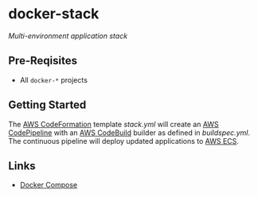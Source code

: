 # docker-stack
_Multi-environment application stack_



## Pre-Reqisites
* All `docker-*` projects

## Getting Started
The [AWS CodeFormation](https://console.aws.amazon.com/cloudformation/home?region=us-east-1#/stack/detail?stackId=arn:aws:cloudformation:us-east-1:497513737772:stack%2FStack%2F57d1a150-9165-11e7-8011-500c2866f062) template _stack.yml_ will create an [AWS CodePipeline](https://console.aws.amazon.com/codepipeline/home?region=us-east-1#/view/Stack) with an [AWS CodeBuild](https://console.aws.amazon.com/codebuild/home?region=us-east-1#/projects/Stack/view) builder as defined in _buildspec.yml_. The continuous pipeline will deploy updated applications to [AWS ECS](https://console.aws.amazon.com/ecs/home?region=us-east-1#/clusters/StagingCluster/services).

## Links
* [Docker Compose](https://docs.docker.com/compose/)
